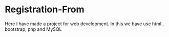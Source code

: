 # Registration-From
Here I have made a project for web development. In this we have use html , bootstrap, php and MySQL
